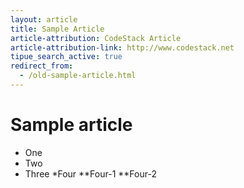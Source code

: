 ```yaml
---
layout: article
title: Sample Article
article-attribution: CodeStack Article
article-attribution-link: http://www.codestack.net
tipue_search_active: true
redirect_from:
  - /old-sample-article.html
---
```


# Sample article
* One
* Two
* Three
*Four
**Four-1
**Four-2